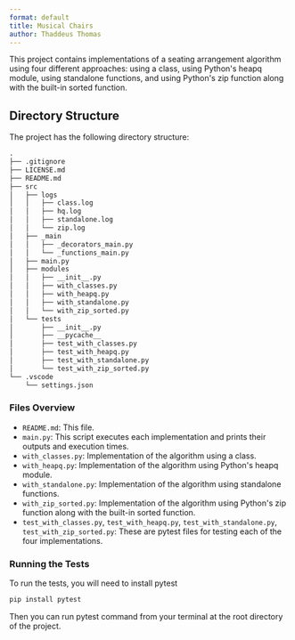 ```yaml
---
format: default
title: Musical Chairs
author: Thaddeus Thomas
---
```


This project contains implementations of a seating arrangement algorithm using four different approaches: using a class, using Python's heapq module, using standalone functions, and using Python's zip function along with the built-in sorted function.

## Directory Structure

The project has the following directory structure:

```markdown
.
├── .gitignore
├── LICENSE.md
├── README.md
├── src
│   ├── logs
│   │   ├── class.log
│   │   ├── hq.log
│   │   ├── standalone.log
│   │   └── zip.log
│   ├── _main
│   │   ├── _decorators_main.py
│   │   └── _functions_main.py
│   ├── main.py
│   ├── modules
│   │   ├── __init__.py
│   │   ├── with_classes.py
│   │   ├── with_heapq.py
│   │   ├── with_standalone.py
│   │   └── with_zip_sorted.py
│   └── tests
│       ├── __init__.py
│       ├── __pycache__
│       ├── test_with_classes.py
│       ├── test_with_heapq.py
│       ├── test_with_standalone.py
│       └── test_with_zip_sorted.py
└── .vscode
    └── settings.json
```

### Files Overview

- `README.md`: This file.
- `main.py`: This script executes each implementation and prints their outputs and execution times.
- `with_classes.py`: Implementation of the algorithm using a class.
- `with_heapq.py`: Implementation of the algorithm using Python's heapq module.
- `with_standalone.py`: Implementation of the algorithm using standalone functions.
- `with_zip_sorted.py`: Implementation of the algorithm using Python's zip function along with the built-in sorted function.
- `test_with_classes.py`, `test_with_heapq.py`, `test_with_standalone.py`, `test_with_zip_sorted.py`: These are pytest files for testing each of the four implementations.

### Running the Tests

To run the tests, you will need to install pytest 

```python
pip install pytest
```

Then you can run pytest command from your terminal at the root directory of the project.
